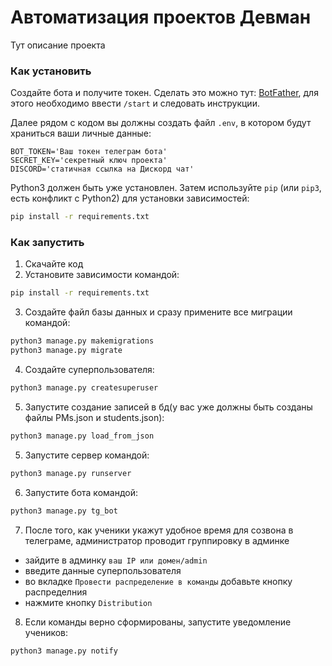 # Автоматизация проектов Девман
Тут описание проекта


### Как установить

Создайте бота и получите токен.
Сделать это можно тут: [BotFather](https://telegram.me/BotFather), для этого необходимо
ввести `/start` и следовать инструкции.


Далее рядом с кодом вы должны создать файл `.env`, в котором будут храниться
ваши личные данные:

```
BOT_TOKEN='Ваш токен телеграм бота'
SECRET_KEY='секретный ключ проекта'
DISCORD='статичная ссылка на Дискорд чат'
```

Python3 должен быть уже установлен. Затем используйте `pip` (или `pip3`, есть
конфликт с Python2) для установки зависимостей:

```bash
pip install -r requirements.txt
```
### Как запустить
1. Скачайте код
2. Установите зависимости командой:
```bash
pip install -r requirements.txt
```
3. Создайте файл базы данных и сразу примените все миграции командой:
```bash
python3 manage.py makemigrations
python3 manage.py migrate
```
4. Создайте суперпользователя:
```bash
python3 manage.py createsuperuser
```
5. Запустите создание записей в бд(у вас уже должны быть созданы файлы PMs.json и students.json):
```bash
python3 manage.py load_from_json
```
5. Запустите сервер командой:
```bash
python3 manage.py runserver
```
6. Запустите бота командой:
```bash
python3 manage.py tg_bot
```
7. После того, как ученики укажут удобное время для созвона в телеграме, администратор проводит группировку в админке
- зайдите в админку ```ваш IP или домен/admin```
- введите данные суперпользователя
- во вкладке ```Провести распределение в команды``` добавьте кнопку распределния
- нажмите кнопку ```Distribution```
8. Если команды верно  сформированы, запустите уведомление учеников:
```bash
python3 manage.py notify
```
